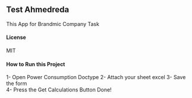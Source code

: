 ## Test Ahmedreda

This App for Brandmic Company Task

#### License

MIT

#### How to Run this Project
1- Open Power Consumption Doctype
2- Attach your sheet excel 
3- Save the form  
4- Press the Get Calculations Button
Done!